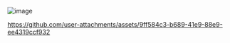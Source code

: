 ![image](https://github.com/user-attachments/assets/319c8d33-6e65-43a8-b367-205853de8962)



https://github.com/user-attachments/assets/9ff584c3-b689-41e9-88e9-ee4319ccf932

